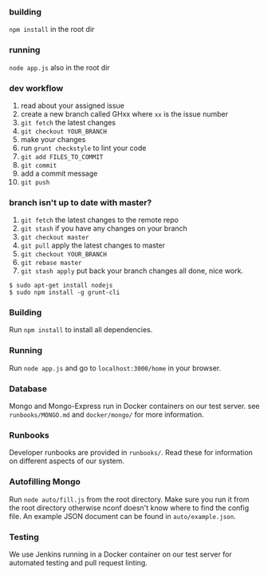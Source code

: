 ### building
`npm install` in the root dir

### running
`node app.js` also in the root dir

### dev workflow
1. read about your assigned issue
2. create a new branch called GHxx where `xx` is the issue number
3. `git fetch` the latest changes
4. `git checkout YOUR_BRANCH`
5. make your changes
6. run `grunt checkstyle` to lint your code
7. `git add FILES_TO_COMMIT`
8. `git commit`
9. add a commit message
10. `git push`

### branch isn't up to date with master?
1. `git fetch` the latest changes to the remote repo
2. `git stash` if you have any changes on your branch
3. `git checkout master`
4. `git pull` apply the latest changes to master
5. `git checkout YOUR_BRANCH`
6. `git rebase master`
7. `git stash apply` put back your branch changes
all done, nice work.

```shell
$ sudo apt-get install nodejs
$ sudo npm install -g grunt-cli
```

### Building
Run `npm install` to install all dependencies.

### Running
Run `node app.js` and go to `localhost:3000/home` in your browser.

### Database
Mongo and Mongo-Express run in Docker containers on our test server. see `runbooks/MONGO.md` and `docker/mongo/` for more information.

### Runbooks
Developer runbooks are provided in `runbooks/`. Read these for information on different aspects of our system.

### Autofilling Mongo
Run `node auto/fill.js` from the root directory. Make sure you run it from the root directory otherwise nconf doesn't know where to find the config file. An example JSON document can be found in `auto/example.json`.

### Testing
We use Jenkins running in a Docker container on our test server for automated testing and pull request linting.
